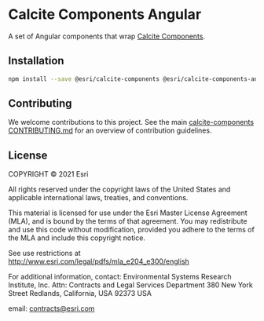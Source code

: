 # Calcite Components Angular

A set of Angular components that wrap [Calcite Components](https://developers.arcgis.com/calcite-design-system/components/).

## Installation

```sh
npm install --save @esri/calcite-components @esri/calcite-components-angular
```

## Contributing

We welcome contributions to this project. See the main [calcite-components CONTRIBUTING.md](../../../../CONTRIBUTING.md) for an overview of contribution guidelines.

## License

COPYRIGHT © 2021 Esri

All rights reserved under the copyright laws of the United States and applicable international laws, treaties, and conventions.

This material is licensed for use under the Esri Master License Agreement (MLA), and is bound by the terms of that agreement. You may redistribute and use this code without modification, provided you adhere to the terms of the MLA and include this copyright notice.

See use restrictions at <http://www.esri.com/legal/pdfs/mla_e204_e300/english>

For additional information, contact: Environmental Systems Research Institute, Inc. Attn: Contracts and Legal Services Department 380 New York Street Redlands, California, USA 92373 USA

email: <contracts@esri.com>
